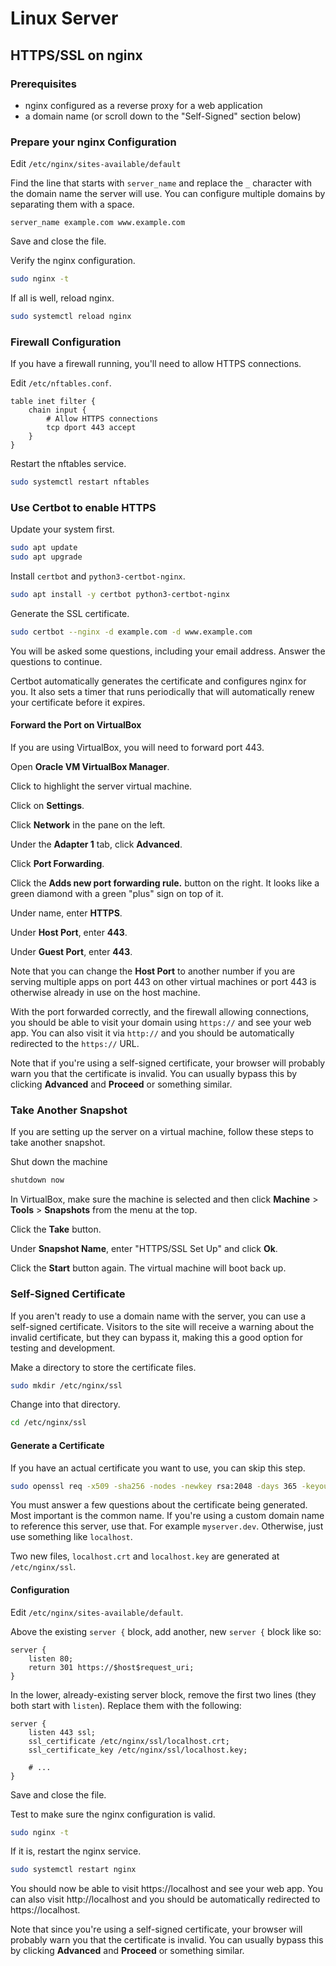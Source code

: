 # Linux Server

## HTTPS/SSL on nginx

### Prerequisites

- nginx configured as a reverse proxy for a web application
- a domain name (or scroll down to the "Self-Signed" section below)

### Prepare your nginx Configuration

Edit `/etc/nginx/sites-available/default`

Find the line that starts with `server_name` and replace the `_` character with
the domain name the server will use. You can configure multiple domains by
separating them with a space.

```
server_name example.com www.example.com
```

Save and close the file.

Verify the nginx configuration.

```sh
sudo nginx -t
```

If all is well, reload nginx.

```sh
sudo systemctl reload nginx
```

### Firewall Configuration

If you have a firewall running, you'll need to allow HTTPS connections.

Edit `/etc/nftables.conf`.

```
table inet filter {
    chain input {
        # Allow HTTPS connections
        tcp dport 443 accept
    }
}
```

Restart the nftables service.

```sh
sudo systemctl restart nftables
```

### Use Certbot to enable HTTPS

Update your system first.

```sh
sudo apt update
sudo apt upgrade
```

Install `certbot` and `python3-certbot-nginx`.

```sh
sudo apt install -y certbot python3-certbot-nginx
```

Generate the SSL certificate.

```sh
sudo certbot --nginx -d example.com -d www.example.com
```

You will be asked some questions, including your email address. Answer the
questions to continue.

Certbot automatically generates the certificate and configures nginx for you. It
also sets a timer that runs periodically that will automatically renew your
certificate before it expires.

#### Forward the Port on VirtualBox

If you are using VirtualBox, you will need to forward port 443.

Open **Oracle VM VirtualBox Manager**.

Click to highlight the server virtual machine.

Click on **Settings**.

Click **Network** in the pane on the left.

Under the **Adapter 1** tab, click **Advanced**.

Click **Port Forwarding**.

Click the **Adds new port forwarding rule.** button on the right. It looks like
a green diamond with a green "plus" sign on top of it.

Under name, enter **HTTPS**.

Under **Host Port**, enter **443**.

Under **Guest Port**, enter **443**.

Note that you can change the **Host Port** to another number if you are serving
multiple apps on port 443 on other virtual machines or port 443 is otherwise
already in use on the host machine.

With the port forwarded correctly, and the firewall allowing connections, you
should be able to visit your domain using `https://` and see your web app. You
can also visit it via `http://` and you should be automatically redirected to
the `https://` URL.

Note that if you're using a self-signed certificate, your browser will probably
warn you that the certificate is invalid. You can usually bypass this by
clicking **Advanced** and **Proceed** or something similar.

### Take Another Snapshot

If you are setting up the server on a virtual machine, follow these steps to
take another snapshot.

Shut down the machine

```sh
shutdown now
```

In VirtualBox, make sure the machine is selected and then click **Machine** >
**Tools** > **Snapshots** from the menu at the top.

Click the **Take** button.

Under **Snapshot Name**, enter "HTTPS/SSL Set Up" and click **Ok**.

Click the **Start** button again. The virtual machine will boot back up.

### Self-Signed Certificate

If you aren't ready to use a domain name with the server, you can use a
self-signed certificate. Visitors to the site will receive a warning about the
invalid certificate, but they can bypass it, making this a good option for
testing and development.

Make a directory to store the certificate files.

```sh
sudo mkdir /etc/nginx/ssl
```

Change into that directory.

```sh
cd /etc/nginx/ssl
```

#### Generate a Certificate

If you have an actual certificate you want to use, you can skip this step.

```sh
sudo openssl req -x509 -sha256 -nodes -newkey rsa:2048 -days 365 -keyout localhost.key -out localhost.crt
```

You must answer a few questions about the certificate being generated. Most
important is the common name. If you're using a custom domain name to reference
this server, use that. For example `myserver.dev`. Otherwise, just use something
like `localhost`.

Two new files, `localhost.crt` and `localhost.key` are generated at
`/etc/nginx/ssl`.

#### Configuration

Edit `/etc/nginx/sites-available/default`.

Above the existing `server {` block, add another, new `server {` block like so:

```
server {
    listen 80;
    return 301 https://$host$request_uri;
}
```

In the lower, already-existing server block, remove the first two lines (they
both start with `listen`). Replace them with the following:

```
server {
    listen 443 ssl;
    ssl_certificate /etc/nginx/ssl/localhost.crt;
    ssl_certificate_key /etc/nginx/ssl/localhost.key;

    # ...
}
```

Save and close the file.

Test to make sure the nginx configuration is valid.

```sh
sudo nginx -t
```

If it is, restart the nginx service.

```sh
sudo systemctl restart nginx
```

You should now be able to visit https://localhost and see your web app. You can
also visit http://localhost and you should be automatically redirected to
https://localhost.

Note that since you're using a self-signed certificate, your browser will
probably warn you that the certificate is invalid. You can usually bypass this
by clicking **Advanced** and **Proceed** or something similar.
